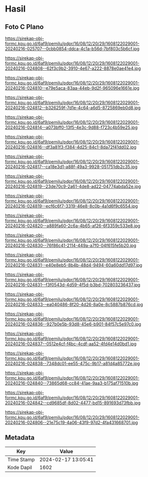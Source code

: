 # Hasil

## Foto C Plano

https://sirekap-obj-formc.kpu.go.id/6af9/pemilu/pdpr/16/08/12/20/29/1608122029001-20240216-025707--0cbb0854-ddca-4c1a-b56d-7bf803c5b6cf.jpg

https://sirekap-obj-formc.kpu.go.id/6af9/pemilu/pdpr/16/08/12/20/29/1608122029001-20240216-024808--62f3c9b2-3910-4e67-a222-8878e0ae41e4.jpg

https://sirekap-obj-formc.kpu.go.id/6af9/pemilu/pdpr/16/08/12/20/29/1608122029001-20240216-024810--e79e5aca-83aa-44eb-9d2f-965096e1661e.jpg

https://sirekap-obj-formc.kpu.go.id/6af9/pemilu/pdpr/16/08/12/20/29/1608122029001-20240216-024812--b326259f-7d1e-4c64-a6d5-8725869eb0d8.jpg

https://sirekap-obj-formc.kpu.go.id/6af9/pemilu/pdpr/16/08/12/20/29/1608122029001-20240216-024814--a073bff0-13f5-4e3c-9d88-f723c4b59e25.jpg

https://sirekap-obj-formc.kpu.go.id/6af9/pemilu/pdpr/16/08/12/20/29/1608122029001-20240216-024816--df3a81f3-f384-4d25-84c1-8da72f41dd02.jpg

https://sirekap-obj-formc.kpu.go.id/6af9/pemilu/pdpr/16/08/12/20/29/1608122029001-20240216-024817--ca18e3d1-a88f-49a3-9928-051751db2c35.jpg

https://sirekap-obj-formc.kpu.go.id/6af9/pemilu/pdpr/16/08/12/20/29/1608122029001-20240216-024819--23de70c9-2a61-4de8-ad22-04774abda52e.jpg

https://sirekap-obj-formc.kpu.go.id/6af9/pemilu/pdpr/16/08/12/20/29/1608122029001-20240216-024819--ecf6c6f7-3319-46e8-8c0b-4a1d6f9c6554.jpg

https://sirekap-obj-formc.kpu.go.id/6af9/pemilu/pdpr/16/08/12/20/29/1608122029001-20240216-024820--a889fa60-2c6a-4b65-af26-6f3359c533e8.jpg

https://sirekap-obj-formc.kpu.go.id/6af9/pemilu/pdpr/16/08/12/20/29/1608122029001-20240216-024830--76f86c41-2114-449a-a7f0-04f615fe5b20.jpg

https://sirekap-obj-formc.kpu.go.id/6af9/pemilu/pdpr/16/08/12/20/29/1608122029001-20240216-024831--e40e8eb5-8b4b-48d4-9494-60a60dd17d97.jpg

https://sirekap-obj-formc.kpu.go.id/6af9/pemilu/pdpr/16/08/12/20/29/1608122029001-20240216-024831--f3f0543d-4d59-4f5d-b3bd-702803236437.jpg

https://sirekap-obj-formc.kpu.go.id/6af9/pemilu/pdpr/16/08/12/20/29/1608122029001-20240216-024833--ea040486-8f20-4d26-8a0e-8c5887b876cd.jpg

https://sirekap-obj-formc.kpu.go.id/6af9/pemilu/pdpr/16/08/12/20/29/1608122029001-20240216-024836--927b0e5b-93d8-45e6-b901-84f57c5e97c0.jpg

https://sirekap-obj-formc.kpu.go.id/6af9/pemilu/pdpr/16/08/12/20/29/1608122029001-20240216-024837--0512e4cf-f4bc-4cdf-aa52-4fd4e14d0bd1.jpg

https://sirekap-obj-formc.kpu.go.id/6af9/pemilu/pdpr/16/08/12/20/29/1608122029001-20240216-024838--7348dc01-ee55-475c-9b17-a81d4a85772e.jpg

https://sirekap-obj-formc.kpu.go.id/6af9/pemilu/pdpr/16/08/12/20/29/1608122029001-20240216-024840--73865d68-cc84-41ae-9aa3-b175af71510b.jpg

https://sirekap-obj-formc.kpu.go.id/6af9/pemilu/pdpr/16/08/12/20/29/1608122029001-20240216-024842--cd9685df-8d02-4477-bd15-891693d73fbb.jpg

https://sirekap-obj-formc.kpu.go.id/6af9/pemilu/pdpr/16/08/12/20/29/1608122029001-20240216-024806--21e75c19-4a06-43f9-97d2-4fa431668701.jpg


## Metadata

| Key        | Value               |
| ---------- | ------------------- |
| Time Stamp | 2024-02-17 13:05:41 |
| Kode Dapil | 1602                |



